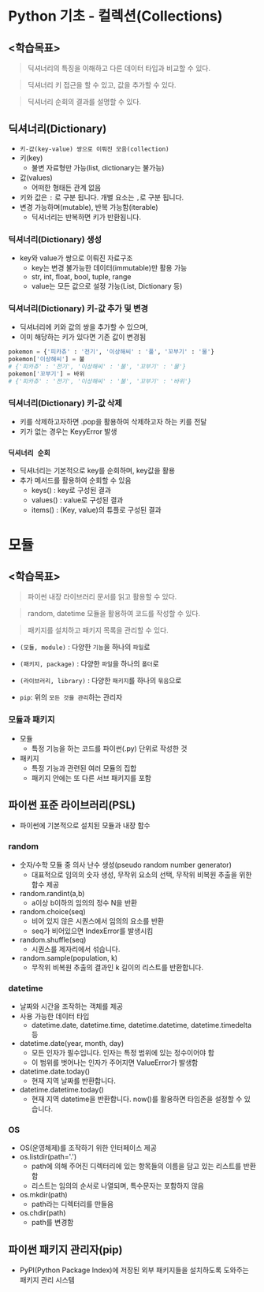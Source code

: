 # Python 기초 - 컬렉션(Collections)

## <학습목표>

> 딕셔너리의 특징을 이해하고 다른 데이터 타입과 비교할 수 있다.

> 딕셔너리 키 접근을 할 수 있고, 값을 추가할 수 있다.

> 딕셔너리 순회의 결과를 설명할 수 있다.

## 딕셔너리(Dictionary)
- `키-값(key-value) 쌍으로 이뤄진 모음(collection)`
- 키(key)
    - 불변 자료형만 가능(list, dictionary는 불가능)
- 값(values)
    - 어떠한 형태든 관계 없음
- 키와 값은 `:` 로 구분 됩니다. 개별 요소는 `,`로 구분 됩니다.
- 변경 가능하며(mutable), 반복 가능함(iterable)
    - 딕셔너리는 반복하면 키가 반환됩니다.

### 딕셔너리(Dictionary) 생성
- key와 value가 쌍으로 이뤄진 자료구조
    - key는 변경 불가능한 데이터(immutable)만 활용 가능
    - str, int, float, bool, tuple, range
    - value는 모든 값으로 설정 가능(List, Dictionary 등)

### 딕셔너리(Dictionary)  키-값 추가 및 변경
- 딕셔너리에 키와 값의 쌍을 추가할 수 있으며,
- 이미 해당하는 키가 있다면 기존 값이 변경됨
``` python
pokemon = {'피카츄' : '전기', '이상해씨' : '풀', '꼬부기' : '물'}
pokemon['이상해씨'] = 불
# {'피카츄' : '전기', '이상해씨' : '불', '꼬부기' : '물'}
pokemon['꼬부기'] = 바위
# {'피카츄' : '전기', '이상해씨' : '불', '꼬부기' : '바위'}
```

### 딕셔너리(Dictionary)  키-값 삭제
- 키를 삭제하고자하면 .pop을 활용하여 삭제하고자 하는 키를 전달
- 키가 없는 경우는 KeyyError 발생

### `딕셔너리 순회`
- 딕셔너리는 기본적으로 key를 순회하며, key값을 활용
- 추가 메서드를 활용하여 순회할 수 있음
    - keys() : key로 구성된 결과
    - values() : value로 구성된 결과
    - items() : (Key, value)의 튜플로 구성된 결과



# 모듈
## <학습목표>

> 파이썬 내장 라이브러리 문서를 읽고 활용할 수 있다.

> random, datetime 모듈을 활용하여 코드를 작성할 수 있다.

> 패키지를 설치하고 패키지 목록을 관리할 수 있다.

- `(모듈, module)` : 다양한 `기능`을 하나의 `파일`로
- `(패키지, package)` : 다양한 `파일`을 하나의 `폴더`로
- `(라이브러리, library)` : 다양한 `패키지`를 하나의 `묶음`으로

- `pip`: 위의 `모든 것을 관리`하는 관리자 

### 모듈과 패키지
- 모듈
    - 특정 기능을 하는 코드를 파이썬(.py) 단위로 작성한 것
- 패키지
    - 특정 기능과 관련된 여러 모듈의 집합
    - 패키지 안에는 또 다른 서브 패키지를 포함

## 파이썬 표준 라이브러리(PSL)
- 파이썬에 기본적으로 설치된 모듈과 내장 함수

### random
- 숫자/수학 모듈 중 의사 난수 생성(pseudo random number generator)
    - 대표적으로 임의의 숫자 생성, 무작위 요소의 선택, 무작위 비복원 추출을 위한 함수 제공
- random.randint(a,b)
    - a이상  b이하의 임의의 정수 N을 반환
- random.choice(seq)
    - 비어 있지 않은 시퀀스에서 임의의 요소를 반환
    - seq가 비어있으면 IndexError를 발생시킴
- random.shuffle(seq)
    - 시퀀스를 제자리에서 섞습니다.
- random.sample(population, k)
    - 무작위 비복원 추출의 결과인 k 길이의 리스트를 반환합니다.

### datetime
- 날짜와 시간을 조작하는 객체를 제공
- 사용 가능한 데이터 타입
    - datetime.date, datetime.time, datetime.datetime, datetime.timedelta 등
- datetime.date(year, month, day)
    - 모든 인자가 필수입니다. 인자는 특정 범위에 있는 정수이어야 함
    - 이 범위를 벗어나는 인자가 주어지면 ValueError가 발생함
- datetime.date.today()
    - 현재 지역 날짜를 반환합니다.
- datetime.datetime.today()
    - 현재 지역 datetime을 반환합니다. now()를 활용하면 타임존을 설정할 수 있습니다.

### OS
- OS(운영체제)를 조작하기 위한 인터페이스 제공
- os.listdir(path='.')
    - path에 의해 주어진 디렉터리에 있는 항목들의 이름을 담고 있는 리스트를 반환함
    - 리스트는 임의의 순서로 나열되며, 특수문자는 포함하지 않음
- os.mkdir(path)
    - path라는 디렉터리를 만들음
- os.chdir(path)
    - path를 변경함






## 파이썬 패키지 관리자(pip)
- PyPI(Python Package Index)에 저장된 외부 패키지들을 설치하도록 도와주는 패키지 관리 시스템
